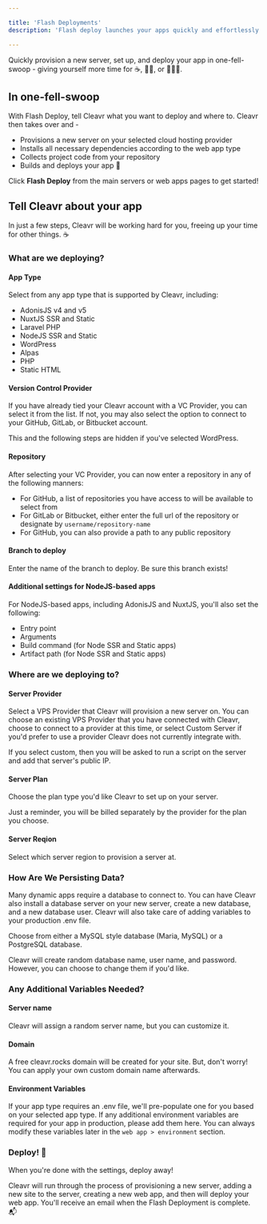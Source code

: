 ```yaml
---

title: 'Flash Deployments'
description: 'Flash deploy launches your apps quickly and effortlessly'

---
```


Quickly provision a new server, set up, and deploy your app in one-fell-swoop - giving yourself more time for ☕️, 🚶‍♀️, or 👨🏾‍💻. 

<YouTube video="wbwQvp7GFag"></YouTube>

## In one-fell-swoop
With Flash Deploy, tell Cleavr what you want to deploy and where to. Cleavr then takes over and - 
- Provisions a new server on your selected cloud hosting provider
- Installs all necessary dependencies according to the web app type
- Collects project code from your repository
- Builds and deploys your app 🚀

Click **Flash Deploy** from the main servers or web apps pages to get started!

## Tell Cleavr about your app

In just a few steps, Cleavr will be working hard for you, freeing up your time for other things. ☕️

### What are we deploying?

#### App Type

Select from any app type that is supported by Cleavr, including: 
- AdonisJS v4 and v5
- NuxtJS SSR and Static
- Laravel PHP
- NodeJS SSR and Static
- WordPress
- Alpas
- PHP
- Static HTML

#### Version Control Provider

If you have already tied your Cleavr account with a VC Provider, you can select it from the list. If not, you may also select the option to 
connect to your GitHub, GitLab, or Bitbucket account.

<base-info>
This and the following steps are hidden if you've selected WordPress. 
</base-info>

#### Repository

After selecting your VC Provider, you can now enter a repository in any of the following manners: 
- For GitHub, a list of repositories you have access to will be available to select from
- For GitLab or Bitbucket, either enter the full url of the repository or designate by `username/repository-name`
- For GitHub, you can also provide a path to any public repository 

#### Branch to deploy

Enter the name of the branch to deploy. Be sure this branch exists! 

#### Additional settings for NodeJS-based apps
For NodeJS-based apps, including AdonisJS and NuxtJS, you'll also set the following: 
- Entry point 
- Arguments
- Build command (for Node SSR and Static apps)
- Artifact path (for Node SSR and Static apps)

### Where are we deploying to?

#### Server Provider

Select a VPS Provider that Cleavr will provision a new server on. You can choose an existing VPS Provider that you have connected with Cleavr, choose
to connect to a provider at this time, or select <nuxt-link to="custom-servers">Custom Server</nuxt-link> if you'd prefer to use a provider Cleavr does not currently integrate with. 

<base-alert>
If you select <nuxt-link to="custom-servers">custom</nuxt-link>, then you will be asked to run a script on the server and add that server's public IP. 
</base-alert>

#### Server Plan

Choose the plan type you'd like Cleavr to set up on your server. 

Just a reminder, you will be billed separately by the provider for the plan you choose. 

#### Server Reqion

Select which server region to provision a server at. 

### How Are We Persisting Data?

Many dynamic apps require a database to connect to. You can have Cleavr also install a database server on your new server, create a new database, 
and a new database user. Cleavr will also take care of adding variables to your production .env file. 

Choose from either a MySQL style database (Maria, MySQL) or a PostgreSQL database. 

Cleavr will create random database name, user name, and password. However, you can choose to change them if you'd like. 

### Any Additional Variables Needed?

#### Server name 

Cleavr will assign a random server name, but you can customize it. 

#### Domain

A free cleavr.rocks domain will be created for your site. But, don't worry! You can apply your own custom domain name afterwards. 

#### Environment Variables

If your app type requires an .env file, we'll pre-populate one for you based on your selected app type. If any additional environment
variables are required for your app in production, please add them here. You can always modify these variables later in the `web app > environment` section. 

### Deploy! 🚀

When you're done with the settings, deploy away!

Cleavr will run through the process of provisioning a new server, adding a new site to the server, creating a new web app, and then 
will deploy your web app. You'll receive an email when the Flash Deployment is complete. 📬
